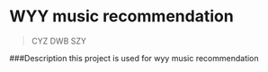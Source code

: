# WYY music recommendation
>CYZ DWB SZY

###Description
this project is used for wyy music recommendation
